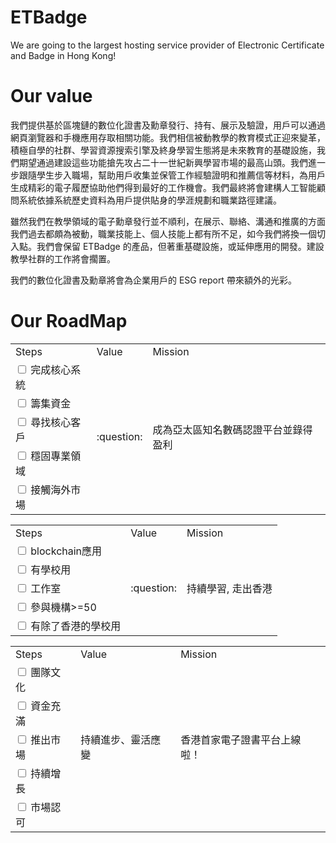 # ETBadge
We are going to the largest hosting service provider of Electronic Certificate and Badge in Hong Kong!

# Our value
我們提供基於區塊鏈的數位化證書及勳章發行、持有、展示及驗證，用戶可以通過網頁瀏覽器和手機應用存取相關功能。我們相信被動教學的教育模式正迎來變革，積極自學的社群、學習資源搜索引擎及終身學習生態將是未來教育的基礎設施，我們期望通過建設這些功能搶先攻占二十一世紀新興學習市場的最高山頭。我們進一步跟隨學生步入職場，幫助用戶收集並保管工作經驗證明和推薦信等材料，為用戶生成精彩的電子履歷協助他們得到最好的工作機會。我們最終將會建構人工智能顧問系統依據系統歷史資料為用戶提供貼身的學涯規劃和職業路徑建議。

雖然我們在教學領域的電子勳章發行並不順利，在展示、聯絡、溝通和推廣的方面我們過去都頗為被動，職業技能上、個人技能上都有所不足，如今我們將換一個切入點。我們會保留 ETBadge 的產品，但著重基礎設施，或延伸應用的開發。建設教學社群的工作將會擱置。

我們的數位化證書及勳章將會為企業用戶的 ESG report 帶來額外的光彩。

# Our RoadMap
<table>
  <tr>
    <td>Steps</td>
    <td>Value</td>
    <td>Mission</td>
  </tr>
  <tr>
    <td> <input type="checkbox"> 完成核心系統</td>
    <td rowspan="5">:question:</td>
    <td rowspan="5">成為亞太區知名數碼認證平台並錄得盈利</td>
  </tr>
  <tr>
    <td> <input type="checkbox"> 籌集資金</td>
  </tr>
  <tr>
    <td> <input type="checkbox"> 尋找核心客戶</td>
  </tr>
  <tr>
    <td> <input type="checkbox"> 穩固專業領域</td>
  </tr>
  <tr>
    <td> <input type="checkbox"> 接觸海外市場</td>
  </tr>
</table>

<table>
  <tr>
    <td>Steps</td>
    <td>Value</td>
    <td>Mission</td>
  </tr>
  <tr>
    <td> <input type="checkbox"> blockchain應用</td>
    <td rowspan="5">:question:</td>
    <td rowspan="5">持續學習, 走出香港</td>
  </tr>
  <tr>
    <td> <input type="checkbox"> 有學校用</td>
  </tr>
  <tr>
    <td> <input type="checkbox"> 工作室</td>
  </tr>
  <tr>
    <td> <input type="checkbox"> 參與機構>=50</td>
  </tr>
  <tr>
    <td> <input type="checkbox"> 有除了香港的學校用</td>
  </tr>
</table>

<table>
  <tr>
    <td>Steps</td>
    <td>Value</td>
    <td>Mission</td>
  </tr>
  <tr>
    <td> <input type="checkbox"> 團隊文化</td>
    <td rowspan="5">持續進步、靈活應變</td>
    <td rowspan="5">香港首家電子證書平台上線啦！</td>
  </tr>
  <tr>
    <td> <input type="checkbox"> 資金充滿</td>
  </tr>
  <tr>
    <td> <input type="checkbox"> 推出市場</td>
  </tr>
  <tr>
    <td> <input type="checkbox"> 持續增長</td>
  </tr>
  <tr>
    <td> <input type="checkbox"> 市場認可</td>
  </tr>
</table>
